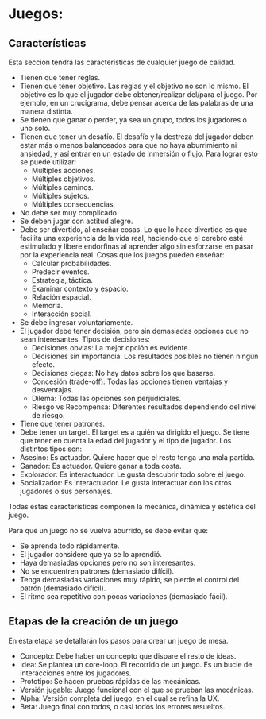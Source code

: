 # Juegos:

## Características
Esta sección tendrá las características de cualquier juego de calidad.

* Tienen que tener reglas.
* Tienen que tener objetivo. Las reglas y el objetivo no son lo mismo. El objetivo es lo que el jugador debe obtener/realizar del/para el juego. Por ejemplo, en un crucigrama, debe pensar acerca de las palabras de una manera distinta.
* Se tienen que ganar o perder, ya sea un grupo, todos los jugadores o uno solo.
* Tienen que tener un desafío. El desafío y la destreza del jugador deben estar más o menos balanceados para que no haya aburrimiento ni ansiedad, y así entrar en un estado de inmersión o [flujo](https://es.wikipedia.org/wiki/Flujo_(psicolog%C3%ADa)).
Para lograr esto se puede utilizar:
  * Múltiples acciones.
  * Múltiples objetivos.
  * Múltiples caminos.
  * Múltiples sujetos.
  * Múltiples consecuencias.
* No debe ser muy complicado.
* Se deben jugar con actitud alegre.
* Debe ser divertido, al enseñar cosas. Lo que lo hace divertido es que facilita una experiencia de la vida real, haciendo que el cerebro esté estimulado y libere endorfinas al aprender algo sin esforzarse en pasar por la experiencia real. Cosas que los juegos pueden enseñar:
  * Calcular probabilidades.
  * Predecir eventos.
  * Estrategia, táctica.
  * Examinar contexto y espacio.
  * Relación espacial.
  * Memoria.
  * Interacción social.
* Se debe ingresar voluntariamente.
* El jugador debe tener decisión, pero sin demasiadas opciones que no sean interesantes. Tipos de decisiones:
  * Decisiones obvias: La mejor opción es evidente.
  * Decisiones sin importancia: Los resultados posibles no tienen ningún efecto.
  * Decisiones ciegas: No hay datos sobre los que basarse.
  * Concesión (trade-off): Todas las opciones tienen ventajas y desventajas.
  * Dilema: Todas las opciones son perjudiciales.
  * Riesgo vs Recompensa: Diferentes resultados dependiendo del nivel de riesgo.
* Tiene que tener patrones.
* Debe tener un target. El target es a quién va dirigido el juego. Se tiene que tener en cuenta la edad del jugador y el tipo de jugador. Los distintos tipos son:
* Asesino: Es actuador. Quiere hacer que el resto tenga una mala partida.
* Ganador: Es actuador. Quiere ganar a toda costa.
* Explorador: Es interactuador. Le gusta descubrir todo sobre el juego.
* Socializador: Es interactuador. Le gusta interactuar con los otros jugadores o sus personajes.

Todas estas características componen la mecánica, dinámica y estética del juego.

Para que un juego no se vuelva aburrido, se debe evitar que:
* Se aprenda todo rápidamente.
* El jugador considere que ya se lo aprendió.
* Haya demasiadas opciones pero no son interesantes.
* No se encuentren patrones (demasiado difícil).
* Tenga demasiadas variaciones muy rápido, se pierde el control del patrón (demasiado difícil).
* El ritmo sea repetitivo con pocas variaciones (demasiado fácil).

## Etapas de la creación de un juego
En esta etapa se detallarán los pasos para crear un juego de mesa.

* Concepto: Debe haber un concepto que dispare el resto de ideas.
* Idea: Se plantea un core-loop. El recorrido de un juego. Es un bucle de interacciones entre los jugadores.
* Prototipo: Se hacen pruebas rápidas de las mecánicas.
* Versión jugable: Juego funcional con el que se prueban las mecánicas.
* Alpha: Versión completa del juego, en el cual se refina la UX.
* Beta: Juego final con todos, o casi todos los errores resueltos.
